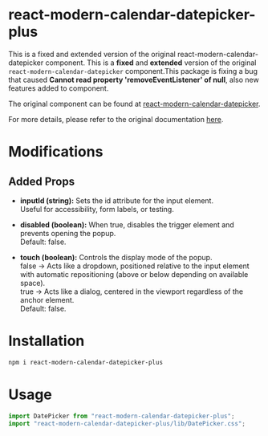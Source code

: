 # react-modern-calendar-datepicker-plus

This is a fixed and extended version of the original react-modern-calendar-datepicker component.
This is a **fixed** and **extended** version of the original `react-modern-calendar-datepicker` component.This package is fixing a bug that caused **Cannot read property 'removeEventListener' of null**, also new features added to component.

The original component can be found at [react-modern-calendar-datepicker](https://www.npmjs.com/package/react-modern-calendar-datepicker).

For more details, please refer to the original documentation [here](https://www.npmjs.com/package/react-modern-calendar-datepicker).


# Modifications

## Added Props
- **inputId (string):**
Sets the id attribute for the input element. <br/>
Useful for accessibility, form labels, or testing.

- **disabled (boolean):**
When true, disables the trigger element and prevents opening the popup. <br/>
Default: false.

- **touch (boolean):**
Controls the display mode of the popup. <br/>
false → Acts like a dropdown, positioned relative to the input element with automatic repositioning (above or below depending on available space). <br/>
true → Acts like a dialog, centered in the viewport regardless of the anchor element. <br/>
Default: false.

# Installation
```bash
npm i react-modern-calendar-datepicker-plus
```

# Usage
```js
import DatePicker from "react-modern-calendar-datepicker-plus";
import "react-modern-calendar-datepicker-plus/lib/DatePicker.css";
```